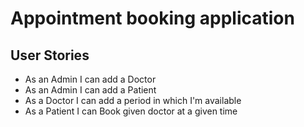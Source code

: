 # Appointment booking application

## User Stories
* As an Admin I can add a Doctor
* As an Admin I can add a Patient
* As a Doctor I can add a period in which I'm available
* As a Patient I can Book given doctor at a given time
